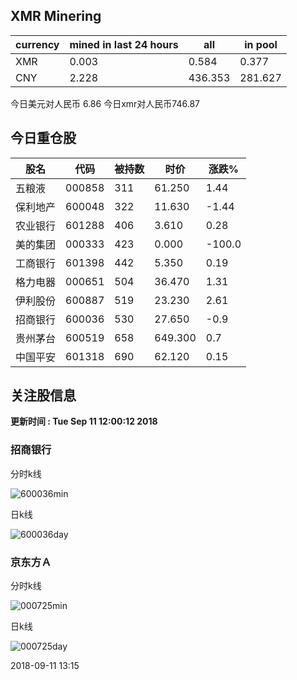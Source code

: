 ## XMR Minering

|currency|mined in last 24 hours|all|in pool|
|---|---|---|---|
|XMR|0.003|0.584|0.377|
|CNY|2.228|436.353|281.627|

今日美元对人民币 6.86	今日xmr对人民币746.87


## 今日重仓股 

|股名|代码|被持数|时价|涨跌%|
|---|---|---|---|---|
|五粮液|000858|311|61.250|1.44|
|保利地产|600048|322|11.630|-1.44|
|农业银行|601288|406|3.610|0.28|
|美的集团|000333|423|0.000|-100.0|
|工商银行|601398|442|5.350|0.19|
|格力电器|000651|504|36.470|1.31|
|伊利股份|600887|519|23.230|2.61|
|招商银行|600036|530|27.650|-0.9|
|贵州茅台|600519|658|649.300|0.7|
|中国平安|601318|690|62.120|0.15|

## 关注股信息
**更新时间 : Tue Sep 11 12:00:12 2018**
### 招商银行 
分时k线

![600036min](http://image.sinajs.cn/newchart/min/n/sh600036.gif)

日k线

![600036day](http://image.sinajs.cn/newchart/daily/n/sh600036.gif)

### 京东方Ａ 
分时k线

![000725min](http://image.sinajs.cn/newchart/min/n/sz000725.gif)

日k线

![000725day](http://image.sinajs.cn/newchart/daily/n/sz000725.gif)

2018-09-11 13:15